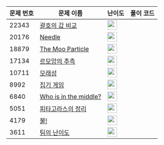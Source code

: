 | 문제 번호 | 문제 이름 | 난이도 | 풀이 코드 |
| --- | --- | --- | --- |
| 22343 | [괄호의 값 비교](https://www.acmicpc.net/problem/22343) | <img height="25px" width="25px=" src="https://static.solved.ac/tier_small/14.svg"/> |  |
| 20176 | [Needle](https://www.acmicpc.net/problem/20176) | <img height="25px" width="25px=" src="https://static.solved.ac/tier_small/20.svg"/> |  |
| 18879 | [The Moo Particle](https://www.acmicpc.net/problem/18879) | <img height="25px" width="25px=" src="https://static.solved.ac/tier_small/16.svg"/> |  |
| 17134 | [르모앙의 추측](https://www.acmicpc.net/problem/17134) | <img height="25px" width="25px=" src="https://static.solved.ac/tier_small/20.svg"/> |  |
| 10711 | [모래성](https://www.acmicpc.net/problem/10711) | <img height="25px" width="25px=" src="https://static.solved.ac/tier_small/14.svg"/> |  |
| 8992 | [집기 게임](https://www.acmicpc.net/problem/8992) | <img height="25px" width="25px=" src="https://static.solved.ac/tier_small/19.svg"/> |  |
| 6840 | [Who is in the middle?](https://www.acmicpc.net/problem/6840) | <img height="25px" width="25px=" src="https://static.solved.ac/tier_small/1.svg"/> |  |
| 5051 | [피타고라스의 정리](https://www.acmicpc.net/problem/5051) | <img height="25px" width="25px=" src="https://static.solved.ac/tier_small/21.svg"/> |  |
| 4179 | [불!](https://www.acmicpc.net/problem/4179) | <img height="25px" width="25px=" src="https://static.solved.ac/tier_small/12.svg"/> |  |
| 3611 | [팀의 난이도](https://www.acmicpc.net/problem/3611) | <img height="25px" width="25px=" src="https://static.solved.ac/tier_small/24.svg"/> |  |

